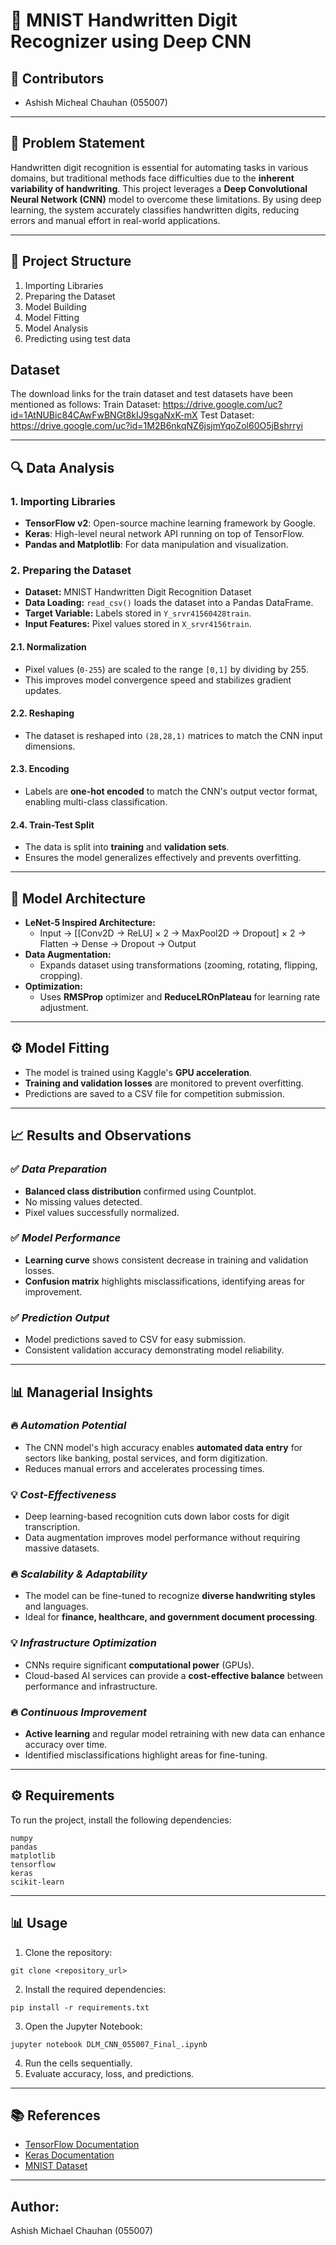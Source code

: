 # 🧠 MNIST Handwritten Digit Recognizer using Deep CNN

## 👥 Contributors
- Ashish Micheal Chauhan (055007)

---

## 📌 Problem Statement
Handwritten digit recognition is essential for automating tasks in various domains, but traditional methods face difficulties due to the **inherent variability of handwriting**. This project leverages a **Deep Convolutional Neural Network (CNN)** model to overcome these limitations. By using deep learning, the system accurately classifies handwritten digits, reducing errors and manual effort in real-world applications.

---

## 📁 Project Structure
1. Importing Libraries
2. Preparing the Dataset
3. Model Building
4. Model Fitting
5. Model Analysis
6. Predicting using test data

## Dataset
The download links for the train dataset and test datasets have been mentioned as follows:
Train Dataset: https://drive.google.com/uc?id=1AtNUBic84CAwFwBNGt8kIJ9sgaNxK-mX
Test Dataset: https://drive.google.com/uc?id=1M2B6nkqNZ6jsjmYqoZol60O5jBshrryi

---

## 🔍 Data Analysis
### 1. Importing Libraries
- **TensorFlow v2**: Open-source machine learning framework by Google.
- **Keras**: High-level neural network API running on top of TensorFlow.
- **Pandas and Matplotlib**: For data manipulation and visualization.

### 2. Preparing the Dataset
- **Dataset:** MNIST Handwritten Digit Recognition Dataset
- **Data Loading:** `read_csv()` loads the dataset into a Pandas DataFrame.
- **Target Variable:** Labels stored in `Y_srvr41560428train`.
- **Input Features:** Pixel values stored in `X_srvr4156train`.

#### 2.1. Normalization
- Pixel values (`0-255`) are scaled to the range `[0,1]` by dividing by 255.
- This improves model convergence speed and stabilizes gradient updates.

#### 2.2. Reshaping
- The dataset is reshaped into `(28,28,1)` matrices to match the CNN input dimensions.

#### 2.3. Encoding
- Labels are **one-hot encoded** to match the CNN's output vector format, enabling multi-class classification.

#### 2.4. Train-Test Split
- The data is split into **training** and **validation sets**.
- Ensures the model generalizes effectively and prevents overfitting.

---

## 🚀 Model Architecture
- **LeNet-5 Inspired Architecture:**
  - Input → [[Conv2D → ReLU] × 2 → MaxPool2D → Dropout] × 2 → Flatten → Dense → Dropout → Output
- **Data Augmentation:**
  - Expands dataset using transformations (zooming, rotating, flipping, cropping).
- **Optimization:**
  - Uses **RMSProp** optimizer and **ReduceLROnPlateau** for learning rate adjustment.

---

## ⚙️ Model Fitting
- The model is trained using Kaggle's **GPU acceleration**.
- **Training and validation losses** are monitored to prevent overfitting.
- Predictions are saved to a CSV file for competition submission.

---

## 📈 Results and Observations
### ✅ *Data Preparation*
- **Balanced class distribution** confirmed using Countplot.
- No missing values detected.
- Pixel values successfully normalized.

### ✅ *Model Performance*
- **Learning curve** shows consistent decrease in training and validation losses.
- **Confusion matrix** highlights misclassifications, identifying areas for improvement.

### ✅ *Prediction Output*
- Model predictions saved to CSV for easy submission.
- Consistent validation accuracy demonstrating model reliability.

---

## 📊 Managerial Insights
### 🔥 *Automation Potential*
- The CNN model's high accuracy enables **automated data entry** for sectors like banking, postal services, and form digitization.
- Reduces manual errors and accelerates processing times.

### 💡 *Cost-Effectiveness*
- Deep learning-based recognition cuts down labor costs for digit transcription.
- Data augmentation improves model performance without requiring massive datasets.

### 🔥 *Scalability & Adaptability*
- The model can be fine-tuned to recognize **diverse handwriting styles** and languages.
- Ideal for **finance, healthcare, and government document processing**.

### 💡 *Infrastructure Optimization*
- CNNs require significant **computational power** (GPUs).
- Cloud-based AI services can provide a **cost-effective balance** between performance and infrastructure.

### 🔥 *Continuous Improvement*
- **Active learning** and regular model retraining with new data can enhance accuracy over time.
- Identified misclassifications highlight areas for fine-tuning.

---

## ⚙️ Requirements
To run the project, install the following dependencies:
```
numpy
pandas
matplotlib
tensorflow
keras
scikit-learn
```

---

## 📊 Usage
1. Clone the repository:
```
git clone <repository_url>
```
2. Install the required dependencies:
```
pip install -r requirements.txt
```
3. Open the Jupyter Notebook:
```
jupyter notebook DLM_CNN_055007_Final_.ipynb
```
4. Run the cells sequentially.
5. Evaluate accuracy, loss, and predictions.

---

## 📚 References
- [TensorFlow Documentation](https://www.tensorflow.org/api_docs)
- [Keras Documentation](https://keras.io)
- [MNIST Dataset](http://yann.lecun.com/exdb/mnist/)

---
## Author:
Ashish Michael Chauhan (055007)

